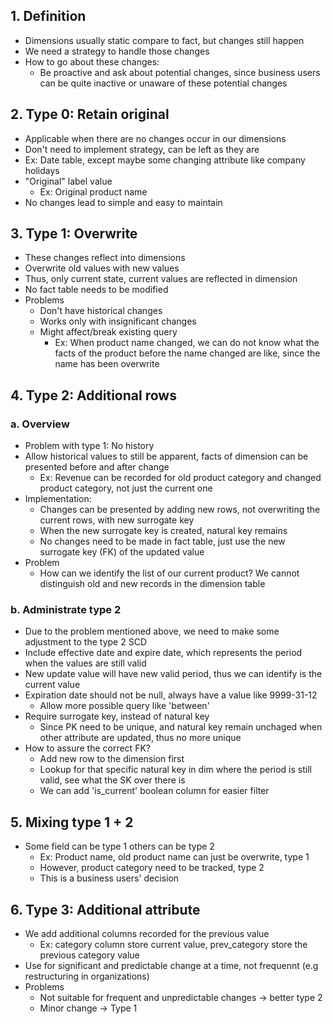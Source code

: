 ## 1. Definition
- Dimensions usually static compare to fact, but changes still happen
- We need a strategy to handle those changes
- How to go about these changes:
  - Be proactive and ask about potential changes, since business users can be quite inactive or unaware of these potential changes

## 2. Type 0: Retain original
- Applicable when there are no changes occur in our dimensions
- Don't need to implement strategy, can be left as they are
- Ex: Date table, except maybe some changing attribute like company holidays
- "Original" label value
  - Ex: Original product name
- No changes lead to simple and easy to maintain

## 3. Type 1: Overwrite
- These changes reflect into dimensions
- Overwrite old values with new values
- Thus, only current state, current values are reflected in dimension
- No fact table needs to be modified
- Problems
  - Don't have historical changes
  - Works only with insignificant changes
  - Might affect/break existing query
    - Ex: When product name changed, we can do not know what the facts of the product before the name changed are like, since the name has been overwrite

## 4. Type 2: Additional rows
### a. Overview
- Problem with type 1: No history
- Allow historical values to still be apparent, facts of dimension can be presented before and after change
  - Ex: Revenue can be recorded for old product category and changed product category, not just the current one
- Implementation:
  - Changes can be presented by adding new rows, not overwriting the current rows, with new surrogate key
  - When the new surrogate key is created, natural key remains
  - No changes need to be made in fact table, just use the new surrogate key (FK) of the updated value
- Problem
  - How can we identify the list of our current product? We cannot distinguish old and new records in the dimension table
### b. Administrate type 2
- Due to the problem mentioned above, we need to make some adjustment to the type 2 SCD
- Include effective date and expire date, which represents the period when the values are still valid
- New update value will have new valid period, thus we can identify is the current value
- Expiration date should not be null, always have a value like 9999-31-12
  - Allow more possible query like 'between'
- Require surrogate key, instead of natural key
  - Since PK need to be unique, and natural key remain unchaged when other attribute are updated, thus no more unique
- How to assure the correct FK?
  - Add new row to the dimension first
  - Lookup for that specific natural key in dim where the period is still valid, see what the SK over there is
  - We can add 'is_current' boolean column for easier filter

## 5. Mixing type 1 + 2
- Some field can be type 1 others can be type 2
  - Ex: Product name, old product name can just be overwrite, type 1
  - However, product category need to be tracked, type 2
  - This is a business users' decision

## 6. Type 3: Additional attribute
- We add additional columns recorded for the previous value
  - Ex: category column store current value, prev_category store the previous category value
- Use for significant and predictable change at a time, not frequennt (e.g restructuring in organizations)
- Problems
  - Not suitable for frequent and unpredictable changes -> better type 2
  - Minor change -> Type 1
